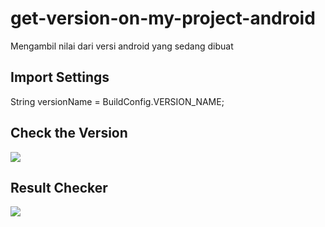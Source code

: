# get-version-on-my-project-android
Mengambil nilai dari versi android yang sedang dibuat

## Import Settings
String versionName = BuildConfig.VERSION_NAME;

## Check the Version
<img src="https://github.com/moeslimdecoded/get-version-on-my-project-android/blob/master/get-version.png" />

## Result Checker
<img src="https://github.com/moeslimdecoded/get-version-on-my-project-android/blob/master/result.png" />
